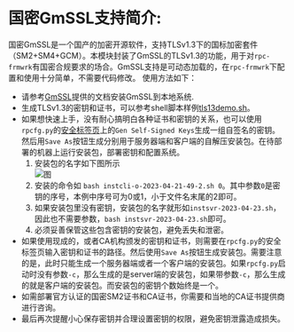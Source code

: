# 国密GmSSL支持简介:
国密GmSSL是一个国产的加密开源软件，支持TLSv1.3下的国标加密套件（SM2+SM4+GCM）。本模块封装了GmSSL的TLSv1.3的功能，用于对`rpc-frmwrk`有国密合规要求的场合。GmSSL支持是可动态加载的，在`rpc-frmwrk`下配置和使用十分简单，不需要代码修改。
使用方法如下：
 * 请参考[GmSSL](https://github.com/guanzhi/GmSSL)提供的文档安装GmSSL到本地系统.
 * 生成TLSv1.3的密钥和证书，可以参考shell脚本样例[tls13demo.sh](https://github.com/guanzhi/GmSSL/blob/master/demos/scripts/tls13demo.sh)。
 * 如果想快速上手，没有耐心搞明白各种证书和密钥的关系，也可以使用`rpcfg.py`的[安全标签页](https://github.com/zhiming99/rpc-frmwrk/blob/master/pics/rpcfg2.png)上的`Gen Self-Signed Keys`生成一组自签名的密钥。然后用`Save As`按钮生成分别用于服务器端和客户端的自解压安装包。在待部署的机器上运行安装包，部署密钥和配置系统。
    1) 安装包的名字如下图所示   
       ![图](https://github.com/zhiming99/rpc-frmwrk/blob/master/pics/installer-name.png)
    2) 安装的命令如 `bash instcli-o-2023-04-21-49-2.sh 0`。其中参数`0`是密钥的序号，本例中序号可为0或1，小于文件名末尾的2即可。
    3) 如果安装包里没有密钥，安装包的名字就形如`instsvr-2023-04-23.sh`，因此也不需要参数，`bash instsvr-2023-04-23.sh`即可。
    4) 必须妥善保管这些包含密钥的安装包，避免丢失和泄密。
 * 如果使用现成的，或者CA机构颁发的密钥和证书，则需要在`rpcfg.py`的安全标签页输入密钥和证书的路径。然后使用`Save As`按钮生成安装包。需要注意的是，此时只能生成一个服务器端或者一个客户端的安装包。如果`rpcfg.py`启动时没有参数`-c`，那么生成的是server端的安装包，如果带参数`-c`，那么生成的就是客户端的安装包。而安装包的密钥个数始终是一个。
 * 如需部署官方认证的国密SM2证书和CA证书，你需要和当地的CA证书提供商进行咨询。
 * 最后再次提醒小心保存密钥并合理设置密钥的权限，避免密钥泄露造成损失。

